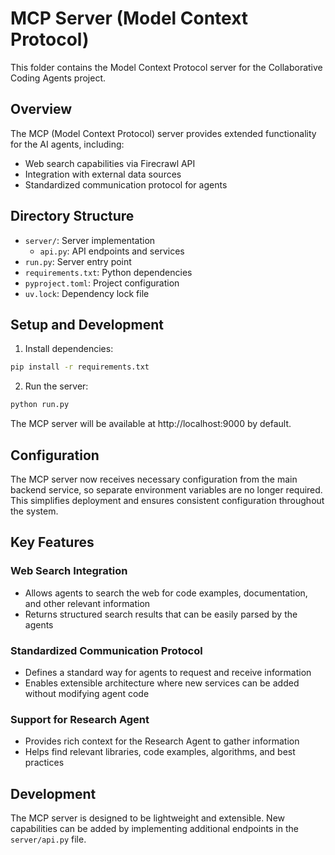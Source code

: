 # MCP Server (Model Context Protocol)

This folder contains the Model Context Protocol server for the Collaborative Coding Agents project.

## Overview

The MCP (Model Context Protocol) server provides extended functionality for the AI agents, including:
- Web search capabilities via Firecrawl API
- Integration with external data sources
- Standardized communication protocol for agents

## Directory Structure

- `server/`: Server implementation
  - `api.py`: API endpoints and services
- `run.py`: Server entry point
- `requirements.txt`: Python dependencies
- `pyproject.toml`: Project configuration
- `uv.lock`: Dependency lock file

## Setup and Development

1. Install dependencies:
```bash
pip install -r requirements.txt
```

2. Run the server:
```bash
python run.py
```

The MCP server will be available at http://localhost:9000 by default.

## Configuration

The MCP server now receives necessary configuration from the main backend service, so separate environment variables are no longer required. This simplifies deployment and ensures consistent configuration throughout the system.

## Key Features

### Web Search Integration
- Allows agents to search the web for code examples, documentation, and other relevant information
- Returns structured search results that can be easily parsed by the agents

### Standardized Communication Protocol
- Defines a standard way for agents to request and receive information
- Enables extensible architecture where new services can be added without modifying agent code

### Support for Research Agent
- Provides rich context for the Research Agent to gather information
- Helps find relevant libraries, code examples, algorithms, and best practices

## Development

The MCP server is designed to be lightweight and extensible. New capabilities can be added by implementing additional endpoints in the `server/api.py` file.